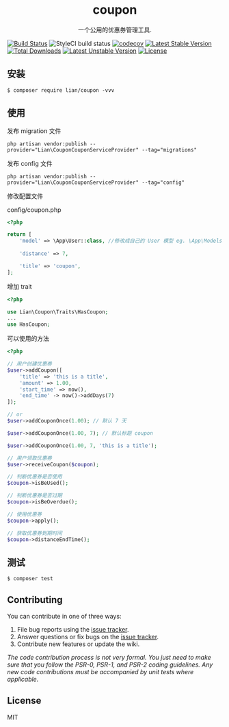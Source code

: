 <h1 align="center"> coupon </h1>

<p align="center"> 一个公用的优惠券管理工具.</p>

[![Build Status](https://travis-ci.org/m809745357/coupon.svg?branch=master)](https://travis-ci.org/m809745357/coupon)
![StyleCI build status](https://github.styleci.io/repos/146409515/shield)
[![codecov](https://codecov.io/gh/m809745357/coupon/branch/master/graph/badge.svg)](https://codecov.io/gh/m809745357/coupon)
[![Latest Stable Version](https://poser.pugx.org/lian/coupon/v/stable)](https://packagist.org/packages/lian/coupon)
[![Total Downloads](https://poser.pugx.org/lian/coupon/downloads)](https://packagist.org/packages/lian/coupon)
[![Latest Unstable Version](https://poser.pugx.org/lian/coupon/v/unstable)](https://packagist.org/packages/lian/coupon)
[![License](https://poser.pugx.org/lian/coupon/license)](https://packagist.org/packages/lian/coupon)

## 安装

```shell
$ composer require lian/coupon -vvv
```

## 使用

发布 migration 文件

```shell
php artisan vendor:publish --provider="Lian\CouponCouponServiceProvider" --tag="migrations"
```

发布 config 文件

```shell
php artisan vendor:publish --provider="Lian\CouponCouponServiceProvider" --tag="config"
```

修改配置文件

config/coupon.php

```php
<?php

return [
    'model' => \App\User::class, //修改成自己的 User 模型 eg. \App\Models\User::class
    
    'distance' => 7,

    'title' => 'coupon',
];

```

增加 trait

```php
<?php

use Lian\Coupon\Traits\HasCoupon;
...
use HasCoupon;
```

可以使用的方法

```php
<?php

// 用户创建优惠券
$user->addCoupon([
    'title' => 'this is a title',
    'amount' => 1.00,
    'start_time' => now(),
    'end_time' -> now()->addDays(7)
]);

// or
$user->addCouponOnce(1.00); // 默认 7 天

$user->addCouponOnce(1.00, 7); // 默认标题 coupon

$user->addCouponOnce(1.00, 7, 'this is a title');

// 用户领取优惠券
$user->receiveCoupon($coupon);

// 判断优惠券是否使用
$coupon->isBeUsed();

// 判断优惠券是否过期
$coupon->isBeOverdue();

// 使用优惠券
$coupon->apply();

// 获取优惠券到期时间
$coupon->distanceEndTime();
```

## 测试

```shell
$ composer test
```

## Contributing

You can contribute in one of three ways:

1. File bug reports using the [issue tracker](https://github.com/m809745357/coupon/issues).
2. Answer questions or fix bugs on the [issue tracker](https://github.com/m809745357/coupon/issues).
3. Contribute new features or update the wiki.

_The code contribution process is not very formal. You just need to make sure that you follow the PSR-0, PSR-1, and PSR-2 coding guidelines. Any new code contributions must be accompanied by unit tests where applicable._

## License

MIT